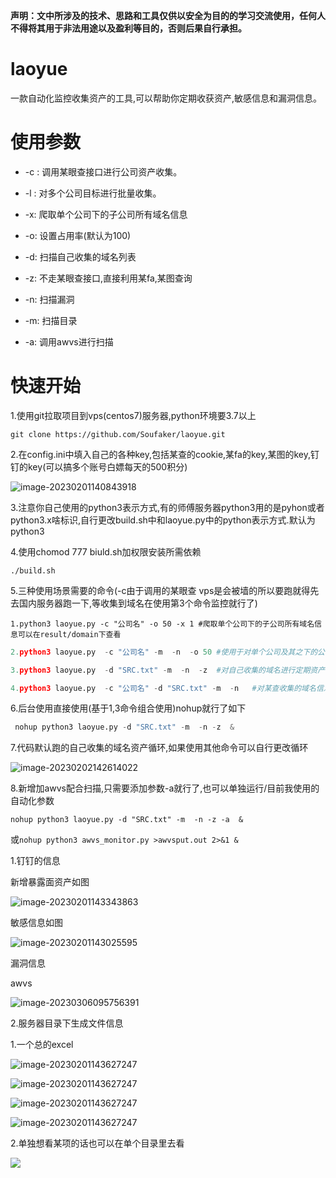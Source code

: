 **声明：文中所涉及的技术、思路和工具仅供以安全为目的的学习交流使用，任何人不得将其用于非法用途以及盈利等目的，否则后果自行承担。**

# laoyue

一款自动化监控收集资产的工具,可以帮助你定期收获资产,敏感信息和漏洞信息。

# 使用参数

* -c : 调用某眼查接口进行公司资产收集。

* -l :  对多个公司目标进行批量收集。

* -x:  爬取单个公司下的子公司所有域名信息

* -o: 设置占用率(默认为100)

* -d: 扫描自己收集的域名列表

* -z: 不走某眼查接口,直接利用某fa,某图查询

* -n: 扫描漏洞

* -m: 扫描目录

* -a: 调用awvs进行扫描

  
  
  

# 快速开始

1.使用git拉取项目到vps(centos7)服务器,python环境要3.7以上

`git clone https://github.com/Soufaker/laoyue.git`

2.在config.ini中填入自己的各种key,包括某查的cookie,某fa的key,某图的key,钉钉的key(可以搞多个账号白嫖每天的500积分)

![image-20230201140843918](img/1.png)

3.注意你自己使用的python3表示方式,有的师傅服务器python3用的是pyhon或者python3.x啥标识,自行更改build.sh中和laoyue.py中的python表示方式.默认为python3

4.使用chomod 777 biuld.sh加权限安装所需依赖

`./build.sh`

5.三种使用场景需要的命令(-c由于调用的某眼查 vps是会被墙的所以要跑就得先去国内服务器跑一下,等收集到域名在使用第3个命令监控就行了)

```
1.python3 laoyue.py -c "公司名" -o 50 -x 1 #爬取单个公司下的子公司所有域名信息可以在result/domain下查看
```

```python
2.python3 laoyue.py  -c "公司名" -m  -n  -o 50 #使用于对单个公司及其之下的公司进行定期资产,敏感目录,漏洞扫描,国内使用可能被封
```

```python
3.python3 laoyue.py  -d "SRC.txt" -m  -n  -z  #对自己收集的域名进行定期资产,敏感目录,漏洞扫描(推荐使用这种,结合1命令和自己收集的资产全部放在SRC.txt里)
```

```python
4.python3 laoyue.py  -c "公司名" -d "SRC.txt" -m  -n   #对某查收集的域名信息和自己收集的域名进行定期资产,敏感目录,漏洞扫描,国内使用可能被封
```

6.后台使用直接使用(基于1,3命令组合使用)nohup就行了如下

```python
 nohup python3 laoyue.py -d "SRC.txt" -m  -n -z  &
```

7.代码默认跑的自己收集的域名资产循环,如果使用其他命令可以自行更改循环

![image-20230202142614022](img/9.png)

8.新增加awvs配合扫描,只需要添加参数-a就行了,也可以单独运行/目前我使用的自动化参数

`nohup python3 laoyue.py -d "SRC.txt" -m  -n -z -a  &`

或`nohup python3 awvs_monitor.py >awvsput.out 2>&1 &`

1.钉钉的信息

新增暴露面资产如图

![image-20230201143343863](img/2.png)

敏感信息如图

![image-20230201143025595](img/3.png)

漏洞信息

awvs

![image-20230306095756391](img/10.png)

2.服务器目录下生成文件信息

1.一个总的excel

![image-20230201143627247](img/4.png)

![image-20230201143627247](img/5.png)

![image-20230201143627247](img/6.png)

![image-20230201143627247](img/7.png)

2.单独想看某项的话也可以在单个目录里去看

![](img/8.png)
